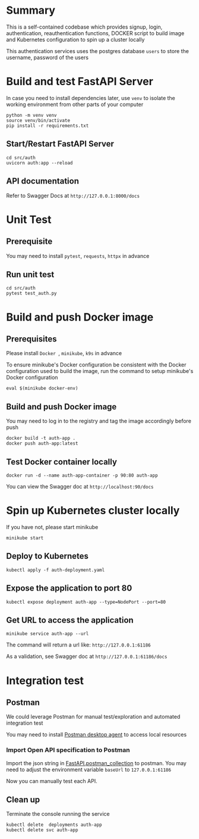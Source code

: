 # Summary
This is a self-contained codebase which provides signup, login, authentication, reauthentication functions, DOCKER script to build image and Kubernetes configuration to spin up a cluster locally

This authentication services uses the postgres database `users` to store the username, password of the users

# Build and test FastAPI Server
In case you need to install dependencies later, use `venv` to isolate the working environment from other parts of your computer
```
python -m venv venv
source venv/bin/activate
pip install -r requirements.txt
```

## Start/Restart FastAPI Server
```
cd src/auth
uvicorn auth:app --reload
```

## API documentation
Refer to Swagger Docs at `http://127.0.0.1:8000/docs`

# Unit Test
## Prerequisite
You may need to install `pytest`, `requests`, `httpx` in advance
## Run unit test
```
cd src/auth
pytest test_auth.py
```

# Build and push Docker image
## Prerequisites
Please install `Docker `, `minikube`, `k9s` in advance

To ensure minikube's Docker configuration be consistent with the Docker configuration used to build the image, run the command to setup minikube's Docker configuration

```
eval $(minikube docker-env)
```

## Build and push Docker image
You may need to log in to the registry and tag the image accordingly before push
```
docker build -t auth-app .
docker push auth-app:latest
```

## Test Docker container locally
```
docker run -d --name auth-app-container -p 90:80 auth-app
```

You can view the Swagger doc at `http://localhost:90/docs`

# Spin up Kubernetes cluster locally
If you have not, please start minikube
```
minikube start
```
## Deploy to Kubernetes
```
kubectl apply -f auth-deployment.yaml
```

## Expose the application to port 80
```
kubectl expose deployment auth-app --type=NodePort --port=80
```

## Get URL to access the application
```
minikube service auth-app --url
```

The command will return a url like: `http://127.0.0.1:61186`

As a validation, see Swagger doc at `http://127.0.0.1:61186/docs`

# Integration test
## Postman
We could leverage Postman for manual test/exploration and automated integration test

You may need to install [Postman desktop agent](https://www.postman.com/downloads/postman-agent/) to access local resources

### Import Open API specification to Postman
Import the json string in [FastAPI.postman_collection](Auth.postman_collection.json) to postman. You may need to adjust the environment variable `baseUrl` to `127.0.0.1:61186`

Now you can manually test each API.


## Clean up
Terminate the console running the service
```
kubectl delete  deployments auth-app
kubectl delete svc auth-app
```
